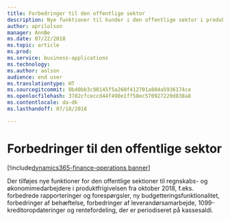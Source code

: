 ```yaml
---
title: Forbedringer til den offentlige sektor
description: Nye funktioner til kunder i den offentlige sektor i produktfrigivelsen fra oktober 2018.
author: aprilolson
manager: AnnBe
ms.date: 07/22/2018
ms.topic: article
ms.prod: 
ms.service: business-applications
ms.technology: 
ms.author: aolson
audience: end user
ms.translationtype: HT
ms.sourcegitcommit: 0b40bb3c98145f5a260f412701a884a5936174ce
ms.openlocfilehash: 3782cfceccd44f490e1ff58ec570927220d838a8
ms.contentlocale: da-dk
ms.lasthandoff: 07/18/2018

---
```


# <a name="public-sector-enhancements"></a>Forbedringer til den offentlige sektor

[!include[dynamics365-finance-operations banner](../includes/dynamics365-finance-operations.md)]

Der tilføjes nye funktioner for den offentlige sektioner til regnskabs- og økonomimedarbejdere i produktfrigivelsen fra oktober 2018, f.eks. forbedrede rapporteringer og forespørgsler, ny budgetteringsfunktionalitet, forbedringer af behæftelse, forbedringer af leverandørsamarbejde, 1099-kreditoropdateringer og rentefordeling, der er periodiseret på kassesaldi.


